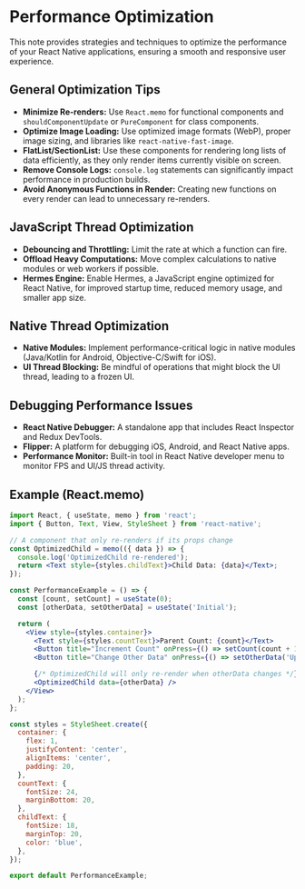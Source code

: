 # Performance Optimization

This note provides strategies and techniques to optimize the performance of your React Native applications, ensuring a smooth and responsive user experience.

## General Optimization Tips

- **Minimize Re-renders:** Use `React.memo` for functional components and `shouldComponentUpdate` or `PureComponent` for class components.
- **Optimize Image Loading:** Use optimized image formats (WebP), proper image sizing, and libraries like `react-native-fast-image`.
- **FlatList/SectionList:** Use these components for rendering long lists of data efficiently, as they only render items currently visible on screen.
- **Remove Console Logs:** `console.log` statements can significantly impact performance in production builds.
- **Avoid Anonymous Functions in Render:** Creating new functions on every render can lead to unnecessary re-renders.

## JavaScript Thread Optimization

- **Debouncing and Throttling:** Limit the rate at which a function can fire.
- **Offload Heavy Computations:** Move complex calculations to native modules or web workers if possible.
- **Hermes Engine:** Enable Hermes, a JavaScript engine optimized for React Native, for improved startup time, reduced memory usage, and smaller app size.

## Native Thread Optimization

- **Native Modules:** Implement performance-critical logic in native modules (Java/Kotlin for Android, Objective-C/Swift for iOS).
- **UI Thread Blocking:** Be mindful of operations that might block the UI thread, leading to a frozen UI.

## Debugging Performance Issues

- **React Native Debugger:** A standalone app that includes React Inspector and Redux DevTools.
- **Flipper:** A platform for debugging iOS, Android, and React Native apps.
- **Performance Monitor:** Built-in tool in React Native developer menu to monitor FPS and UI/JS thread activity.

## Example (React.memo)

```jsx
import React, { useState, memo } from 'react';
import { Button, Text, View, StyleSheet } from 'react-native';

// A component that only re-renders if its props change
const OptimizedChild = memo(({ data }) => {
  console.log('OptimizedChild re-rendered');
  return <Text style={styles.childText}>Child Data: {data}</Text>;
});

const PerformanceExample = () => {
  const [count, setCount] = useState(0);
  const [otherData, setOtherData] = useState('Initial');

  return (
    <View style={styles.container}>
      <Text style={styles.countText}>Parent Count: {count}</Text>
      <Button title="Increment Count" onPress={() => setCount(count + 1)} />
      <Button title="Change Other Data" onPress={() => setOtherData('Updated ' + Math.random().toFixed(2))} />

      {/* OptimizedChild will only re-render when otherData changes */}
      <OptimizedChild data={otherData} />
    </View>
  );
};

const styles = StyleSheet.create({
  container: {
    flex: 1,
    justifyContent: 'center',
    alignItems: 'center',
    padding: 20,
  },
  countText: {
    fontSize: 24,
    marginBottom: 20,
  },
  childText: {
    fontSize: 18,
    marginTop: 20,
    color: 'blue',
  },
});

export default PerformanceExample;
```